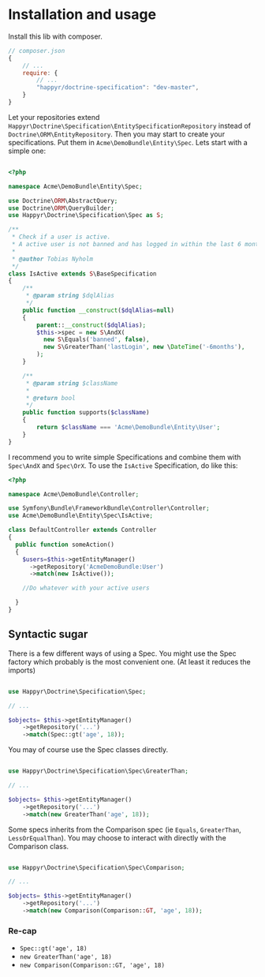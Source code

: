 # Installation and usage

Install this lib with composer.

```js
// composer.json
{
    // ...
    require: {
        // ...
        "happyr/doctrine-specification": "dev-master",
    }
}
```

Let your repositories extend `Happyr\Doctrine\Specification\EntitySpecificationRepository` instead of `Doctrine\ORM\EntityRepository`. Then
you may start to create your specifications. Put them in `Acme\DemoBundle\Entity\Spec`. Lets start with a simple one:

```php

<?php

namespace Acme\DemoBundle\Entity\Spec;

use Doctrine\ORM\AbstractQuery;
use Doctrine\ORM\QueryBuilder;
use Happyr\Doctrine\Specification\Spec as S;

/**
 * Check if a user is active.
 * A active user is not banned and has logged in within the last 6 months.
 *
 * @author Tobias Nyholm
 */
class IsActive extends S\BaseSpecification
{
    /**
     * @param string $dqlAlias
     */
    public function __construct($dqlAlias=null)
    {
        parent::__construct($dqlAlias);
        $this->spec = new S\AndX(
          new S\Equals('banned', false),
          new S\GreaterThan('lastLogin', new \DateTime('-6months'),
        );
    }

    /**
     * @param string $className
     *
     * @return bool
     */
    public function supports($className)
    {
        return $className === 'Acme\DemoBundle\Entity\User';
    }
}

```

I recommend you to write simple Specifications and combine them with `Spec\AndX` and `Spec\OrX`. To use the `IsActive`
Specification, do like this:

```php
<?php

namespace Acme\DemoBundle\Controller;

use Symfony\Bundle\FrameworkBundle\Controller\Controller;
use Acme\DemoBundle\Entity\Spec\IsActive;

class DefaultController extends Controller
{
  public function someAction()
  {
    $users=$this->getEntityManager()
      ->getRepository('AcmeDemoBundle:User')
      ->match(new IsActive());

    //Do whatever with your active users

  }
}
```

## Syntactic sugar

There is a few different ways of using a Spec. You might use the Spec factory which probably is the most
convenient one. (At least it reduces the imports)

``` php

use Happyr\Doctrine\Specification\Spec;

// ...

$objects= $this->getEntityManager()
    ->getRepository('...')
    ->match(Spec::gt('age', 18));

```

You may of course use the Spec classes directly.

``` php

use Happyr\Doctrine\Specification\Spec\GreaterThan;

// ...

$objects= $this->getEntityManager()
    ->getRepository('...')
    ->match(new GreaterThan('age', 18));

```

Some specs inherits from the Comparison spec (ie `Equals`, `GreaterThan`, `LessOrEqualThan`). You may choose to
interact with directly with the Comparison class.

``` php

use Happyr\Doctrine\Specification\Spec\Comparison;

// ...

$objects= $this->getEntityManager()
    ->getRepository('...')
    ->match(new Comparison(Comparison::GT, 'age', 18));

```


### Re-cap

* ```Spec::gt('age', 18)```
* ```new GreaterThan('age', 18)```
* ```new Comparison(Comparison::GT, 'age', 18)```
